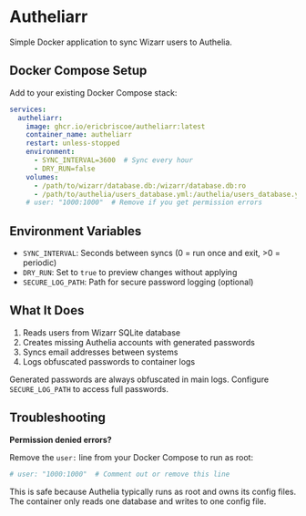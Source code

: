 # Autheliarr

Simple Docker application to sync Wizarr users to Authelia.

## Docker Compose Setup

Add to your existing Docker Compose stack:

```yaml
services:
  autheliarr:
    image: ghcr.io/ericbriscoe/autheliarr:latest
    container_name: autheliarr
    restart: unless-stopped
    environment:
      - SYNC_INTERVAL=3600  # Sync every hour
      - DRY_RUN=false
    volumes:
      - /path/to/wizarr/database.db:/wizarr/database.db:ro
      - /path/to/authelia/users_database.yml:/authelia/users_database.yml:rw
    # user: "1000:1000"  # Remove if you get permission errors
```

## Environment Variables

- `SYNC_INTERVAL`: Seconds between syncs (0 = run once and exit, >0 = periodic)
- `DRY_RUN`: Set to `true` to preview changes without applying
- `SECURE_LOG_PATH`: Path for secure password logging (optional)

## What It Does

1. Reads users from Wizarr SQLite database
2. Creates missing Authelia accounts with generated passwords
3. Syncs email addresses between systems
4. Logs obfuscated passwords to container logs

Generated passwords are always obfuscated in main logs. Configure `SECURE_LOG_PATH` to access full passwords.

## Troubleshooting

**Permission denied errors?**

Remove the `user:` line from your Docker Compose to run as root:

```yaml
# user: "1000:1000"  # Comment out or remove this line
```

This is safe because Authelia typically runs as root and owns its config files. The container only reads one database and writes to one config file.
